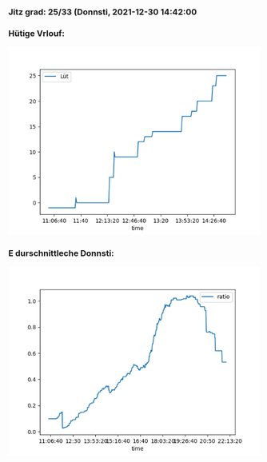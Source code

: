 ### Jitz grad: 25/33 (Donnsti, 2021-12-30 14:42:00

### Hütige Vrlouf:
![Graph](Today.png)

### E durschnittleche Donnsti:
![Graph](Donnsti.png)